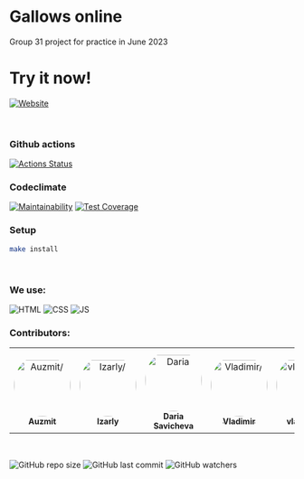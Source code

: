 # Gallows online
Group 31 project for practice in June 2023

# Try it now!
[![Website](https://img.shields.io/website?style=plastic&url=https%3A%2F%2Fauzmit.github.io%2F31_group%2F)](https://auzmit.github.io/31_group/)

<br />

### Github actions
[![Actions Status](https://github.com/Auzmit/31_group/actions/workflows/test-on-push.yml/badge.svg?event=push)](https://github.com/Auzmit/31_group/actions/workflows/test-on-push.yml)

### Codeclimate
[![Maintainability](https://api.codeclimate.com/v1/badges/706d394fd071c4272f1d/maintainability)](https://codeclimate.com/github/Auzmit/31_group/maintainability)
[![Test Coverage](https://api.codeclimate.com/v1/badges/706d394fd071c4272f1d/test_coverage)](https://codeclimate.com/github/Auzmit/31_group/test_coverage)

### Setup
```bash
make install
```

<br />

### We use:
![HTML](https://img.shields.io/badge/HTML-239120?style=for-the-badge&logo=html5&logoColor=white)
![CSS](https://img.shields.io/badge/CSS-239120?&style=for-the-badge&logo=css3&logoColor=white)
![JS](https://img.shields.io/badge/JavaScript-F7DF1E?style=for-the-badge&logo=JavaScript&logoColor=black)

### Contributors:

<table>
<tr>
    <td align="center" style="word-wrap: break-word; width: 150.0; height: 150.0">
        <a href=https://github.com/Auzmit>
            <img src=https://avatars.githubusercontent.com/u/123180357?v=4 width="100;"  style="border-radius:50%;align-items:center;justify-content:center;overflow:hidden;padding-top:10px" alt=Auzmit‎/>
            <br />
            <sub style="font-size:14px"><b>Auzmit‎</b></sub>
        </a>
    </td>
    <td align="center" style="word-wrap: break-word; width: 150.0; height: 150.0">
        <a href=https://github.com/IzarlyShark>
            <img src=https://avatars.githubusercontent.com/u/115780892?v=4 width="100;"  style="border-radius:50%;align-items:center;justify-content:center;overflow:hidden;padding-top:10px" alt=Izarly/>
            <br />
            <sub style="font-size:14px"><b>Izarly</b></sub>
        </a>
    </td>
    <td align="center" style="word-wrap: break-word; width: 150.0; height: 150.0">
        <a href=https://github.com/Daria-Savicheva>
            <img src=https://avatars.githubusercontent.com/u/124240208?v=4 width="100;"  style="border-radius:50%;align-items:center;justify-content:center;overflow:hidden;padding-top:10px" alt=Daria Savicheva/>
            <br />
            <sub style="font-size:14px"><b>Daria Savicheva</b></sub>
        </a>
    </td>
    <td align="center" style="word-wrap: break-word; width: 150.0; height: 150.0">
        <a href=https://github.com/Rigoprogrammist>
            <img src=https://avatars.githubusercontent.com/u/113303530?v=4 width="100;"  style="border-radius:50%;align-items:center;justify-content:center;overflow:hidden;padding-top:10px" alt=Vladimir/>
            <br />
            <sub style="font-size:14px"><b>Vladimir</b></sub>
        </a>
    </td>
    <td align="center" style="word-wrap: break-word; width: 150.0; height: 150.0">
        <a href=https://github.com/vlad-bab>
            <img src=https://avatars.githubusercontent.com/u/118886918?v=4 width="100;"  style="border-radius:50%;align-items:center;justify-content:center;overflow:hidden;padding-top:10px" alt=vlad-bab/>
            <br />
            <sub style="font-size:14px"><b>vlad-bab</b></sub>
        </a>
    </td>
</tr>
</table>

<br />

![GitHub repo size](https://img.shields.io/github/repo-size/Auzmit/31_group)
![GitHub last commit](https://img.shields.io/github/last-commit/Auzmit/31_group)
![GitHub watchers](https://img.shields.io/github/watchers/Auzmit/31_group?style=social)
